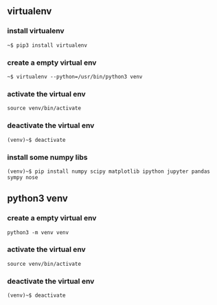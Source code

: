 ## virtualenv

### install virtualenv
`~$ pip3 install virtualenv`

### create a empty virtual env
`~$ virtualenv --python=/usr/bin/python3 venv`

### activate the virtual env
`source venv/bin/activate`

### deactivate the virtual env
`(venv)~$ deactivate`

### install some numpy libs
`(venv)~$ pip install numpy scipy matplotlib ipython jupyter pandas sympy nose`

## python3 venv

### create a empty virtual env
`python3 -m venv venv`

### activate the virtual env
`source venv/bin/activate`

### deactivate the virtual env
`(venv)~$ deactivate`
